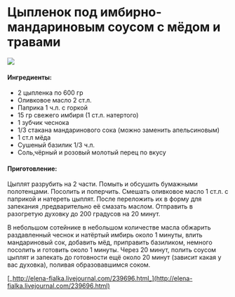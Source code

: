 ﻿---
image: https://s-media-cache-ak0.pinimg.com/564x/be/db/39/bedb39bb87faac4a0d2c0beca7c5bc86.jpg
---
# Цыпленок под имбирно-мандариновым соусом с мёдом и травами

![](https://s-media-cache-ak0.pinimg.com/564x/be/db/39/bedb39bb87faac4a0d2c0beca7c5bc86.jpg)

#### Ингредиенты:

* 2 цыпленка по 600 гр
* Оливковое масло 2 ст.л.
* Паприка 1 ч.л. с горкой
* 15 гр свежего имбиря \(1 ст.л. натертого\)
* 1 зубчик чеснока
* 1/3 стакана мандаринового сока \(можно заменить апельсиновым\)
* 1 ст.л мёда
* Сушеный базилик 1/3 ч.л.
* Соль,чёрный и розовый молотый перец по вкусу

#### Приготовление:

Цыплят разрубить на 2 части. Помыть и обсушить бумажными полотенцами. Посолить и поперчить. Смешать оливковое масло 1 ст.л. с паприкой и натереть цыплят. После переложить их в форму для запекания ,предварительно её смазать маслом. Отправить в разогретую духовку до 200 градусов на 20 минут.

В небольшом сотейнике в небольшом количестве масла обжарить раздавленный чеснок и натёртый имбирь около 1 минуты, влить мандариновый сок, добавить мёд, приправить базиликом, немного посолить и готовить около 1 минуты. Через 20 минут, полить соусом цыплят и запекать до готовности ещё около 20 минут \(зависит какая у вас духовка\), поливая образовавшимся соком.

[_http://elena-fialka.livejournal.com/239696.html_](http://elena-fialka.livejournal.com/239696.html)

